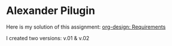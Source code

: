 # Alexander Pilugin
Here is my solution of this assignment: 
[org-design: Requirements](https://github.com/buildit/org-design/blob/master/Recruitment/Exercises/js_engineer_contract.md)<br />

I created two versions: v.01 & v.02